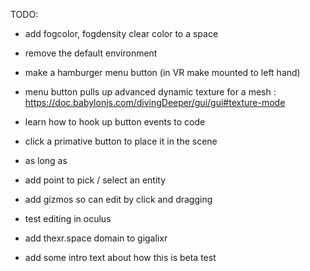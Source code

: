 TODO:

<!-- - iframe menu doesn't seem like it will support more advanced interactions like modals and search
and the ability to interact with the scene at the same time (create a maze).  For that it seems like react might be a better solution, especially if there are a large number of entities.
- learn some react? -->

- add fogcolor, fogdensity clear color to a space
- remove the default environment

- make a hamburger menu button (in VR make mounted to left hand)
- menu button pulls up advanced dynamic texture for a mesh : https://doc.babylonjs.com/divingDeeper/gui/gui#texture-mode

- learn how to hook up button events to code
- click a primative button to place it in the scene
- as long as 

- add point to pick / select an entity
- add gizmos so can edit by click and dragging
- test editing in oculus
- add thexr.space domain to gigalixr
- add some intro text about how this is beta test

